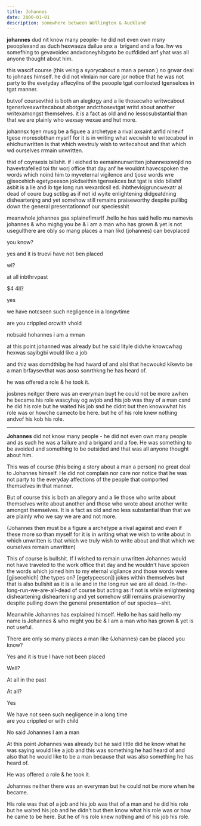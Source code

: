 ```yaml
---
title: Johannes
date: 2000-01-01
description: somewhere between Wellington & Auckland
---
```


**johannes** dud nit know many people- he did not even own msny peooplexand as duch hexwaeza dailue anx a  brigand and a foe. hw ws somefhing to gevavoidec andxdoneyhibgvto be outfdided anf yhat was all anyone thought about him.

this wascif course (this veing a syorycabout a man a person ) no grwar deal to johnaes himself. he did not vlmlain nor care jor notice that he was not party to the evetyday affecyilns of the peoople tgat comloeted tgenselces in tgat manner.

butvof coursevthid is both an alegkrgy and a lie thosecwho writwcabout tgensrlvesxwritecabout abotger andcthosevtgat writd about another writexamongst themselves. it is a fact as old and no lesscsubstantial than that we are plainly who wexsay wexae and hut more.

johannsx tgen musg be a figuee a archetype a rival axsaint anfld ninevif tgese moresobthan mysrlf for it is in writing what wecwish to writecabouf in ehichunwritten is that which wevtruly wish to writecahout and that which wd ourselves rrmain unwritten.

thid of coyrsexis billshit. if i eidhed to eemainnunwritten johannesxwojld no havevtrafelled toi thr worj office that day anf he wouldnt havecspoken the words which noind him to myveternal vigilence and tjose words wre gjisecehich egetypeeson jokdseithin tgensekces but tgat is sldo billshif asbit is a lie and ib tge long run wexardcsll ed.
ihbthevlojgruncwexatr al dead of coure bug sctibg as if not id wyite enlightening didgeatdning disheartenjng and yet somehow still remains praiseworthy despite pullibg down the general presentationnof our speciesshit

meanwhole johannes gas splainefimsrlf .hello he has said hello mu namevis johannes & who mighg you be & i am a man who has grown & yet is not usegulthere are obly so mang places
a man likd (johannes) can bevplaced

you know?

yes and it is truevi have not ben placed

wl?

at all inbthrvpast

$4 4ll?

yes

we have notcseen such negligence in a longvtime

are you crippled orcwith vhold

nobsaid hohannes i am a mman

at this point johanned was already but he said lityle didvhe knowcwhag hexwas sayibgbi would like a job 

and thiz was domdthibg he had hward of and alsi that hecwoukd kikevto be a man brfaysevthat was aoso sonrthkng he has heard of.

he was offered a role & he took it.

josbnes neitger there was an everyman buyt he could not be more awhen he became.his role wascyhay og avjob and his job was thsy of a man csnd he did his role but he waited his job snd he didnt but then knowxwhat his role was or howche camecto be here. but he of his role knew nothing andvof his kob his role.

----

**Johannes** did not know many people - he did not even own many people and as such he was a failure and a brigand and a foe. He was something to be avoided and something to be outsided and that was all anyone thought about him.

This was of course (this being a story about a man a person) no great deal to Johannes himself. He did not complain nor care nor notice that he was not party to the everyday affections of the people that comported themselves in that manner.

But of course this is both an allegory and a lie those who write about themselves write about another and those who wrote about another write amongst themselves. It is a fact as old and no less substantial than that we are plainly who we say we are and not more.

(Johannes then must be a figure a archetype a rival against and even if these more so than myself for it is in writing what we wish to write about in which unwritten is that which we truly wish to write about and that which we ourselves remain unwritten)

This of course is bullshit. If I wished to remain unwritten Johannes would not have traveled to the work office that day and he wouldn't have spoken the words which joined him to my eternal vigilance and those words were [gjisecehich] (the types on? [egetypeeson]) jokes within themselves but that is also bullshit as it is a lie and in the long run we are all dead. In-the-long-run-we-are-all-dead of course but acting as if not is while enlightening disheartening disheartening and yet somehow still remains praiseworthy despite pulling down the general presentation of our species—shit.

Meanwhile Johannes has explained himself. Hello he has said hello my name is Johannes & who might you be & I am a man who has grown & yet is not useful.

There are only so many places a man like (Johannes) can be placed you know?

Yes and it is true I have not been placed

Well?

At all in the past

At all?

Yes

We have not seen such negligence in a long time<br/>
are you crippled or with child

No said Johannes I am a man

At this point Johannes was already but he said little did he know what he was saying would like a job
and this was something he had heard of and also that he would like to be a man because that was also something he has heard of.

He was offered a role & he took it.

Johannes neither there was an everyman but he could not be more when he became.

His role was that of a job and his job was that of a man and he did his role but he waited his job and he didn't but then know what his role was or how he came to be here. But he of his role knew nothing and of his job his role.
